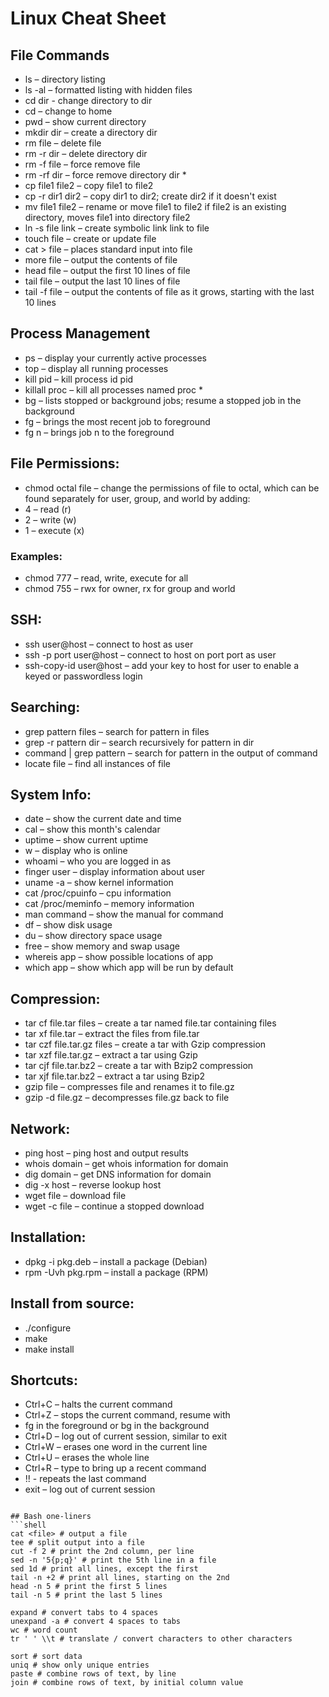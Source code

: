 # Linux Cheat Sheet

## File Commands

* ls – directory listing
* ls -al – formatted listing with hidden files
* cd dir - change directory to dir
* cd – change to home
* pwd – show current directory
* mkdir dir – create a directory dir
* rm file – delete file
* rm -r dir – delete directory dir
* rm -f file – force remove file
* rm -rf dir – force remove directory dir *
* cp file1 file2 – copy file1 to file2
* cp -r dir1 dir2 – copy dir1 to dir2; create dir2 if it doesn't exist
* mv file1 file2 – rename or move file1 to file2 if file2 is an existing directory, moves file1 into directory file2
* ln -s file link – create symbolic link link to file
* touch file – create or update file
* cat > file – places standard input into file
* more file – output the contents of file
* head file – output the first 10 lines of file
* tail file – output the last 10 lines of file
* tail -f file – output the contents of file as it grows, starting with the last 10 lines

## Process Management

* ps – display your currently active processes
* top – display all running processes
* kill pid – kill process id pid
* killall proc – kill all processes named proc *
* bg – lists stopped or background jobs; resume a stopped job in the background
* fg – brings the most recent job to foreground
* fg n – brings job n to the foreground

## File Permissions:

* chmod octal file – change the permissions of file to octal, which can be found separately for user, group, and world by adding:
* 4 – read (r)
* 2 – write (w)
* 1 – execute (x)

### Examples:

* chmod 777 – read, write, execute for all
* chmod 755 – rwx for owner, rx for group and world

## SSH:

* ssh user@host – connect to host as user
* ssh -p port user@host – connect to host on port port as user
* ssh-copy-id user@host – add your key to host for user to enable a keyed or passwordless login

## Searching:

* grep pattern files – search for pattern in files
* grep -r pattern dir – search recursively for pattern in dir
* command | grep pattern – search for pattern in the output of command
* locate file – find all instances of file

## System Info:

* date – show the current date and time
* cal – show this month's calendar
* uptime – show current uptime
* w – display who is online
* whoami – who you are logged in as
* finger user – display information about user
* uname -a – show kernel information
* cat /proc/cpuinfo – cpu information
* cat /proc/meminfo – memory information
* man command – show the manual for command
* df – show disk usage
* du – show directory space usage
* free – show memory and swap usage
* whereis app – show possible locations of app
* which app – show which app will be run by default

## Compression:

* tar cf file.tar files – create a tar named file.tar containing files
* tar xf file.tar – extract the files from file.tar
* tar czf file.tar.gz files – create a tar with Gzip compression
* tar xzf file.tar.gz – extract a tar using Gzip
* tar cjf file.tar.bz2 – create a tar with Bzip2 compression
* tar xjf file.tar.bz2 – extract a tar using Bzip2
* gzip file – compresses file and renames it to file.gz
* gzip -d file.gz – decompresses file.gz back to file

## Network:

* ping host – ping host and output results
* whois domain – get whois information for domain
* dig domain – get DNS information for domain
* dig -x host – reverse lookup host
* wget file – download file
* wget -c file – continue a stopped download

## Installation:

* dpkg -i pkg.deb – install a package (Debian)
* rpm -Uvh pkg.rpm – install a package (RPM)

## Install from source:

* ./configure
* make
* make install

## Shortcuts:

* Ctrl+C – halts the current command
* Ctrl+Z – stops the current command, resume with
* fg in the foreground or bg in the background
* Ctrl+D – log out of current session, similar to exit
* Ctrl+W – erases one word in the current line
* Ctrl+U – erases the whole line
* Ctrl+R – type to bring up a recent command
* !! - repeats the last command
* exit – log out of current session

```

## Bash one-liners
```shell
cat <file> # output a file
tee # split output into a file
cut -f 2 # print the 2nd column, per line
sed -n '5{p;q}' # print the 5th line in a file
sed 1d # print all lines, except the first
tail -n +2 # print all lines, starting on the 2nd
head -n 5 # print the first 5 lines
tail -n 5 # print the last 5 lines

expand # convert tabs to 4 spaces
unexpand -a # convert 4 spaces to tabs
wc # word count
tr ' ' \\t # translate / convert characters to other characters

sort # sort data
uniq # show only unique entries
paste # combine rows of text, by line
join # combine rows of text, by initial column value
```
  